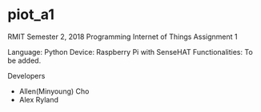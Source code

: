 # piot_a1
RMIT Semester 2, 2018 Programming Internet of Things Assignment 1

Language: Python
Device: Raspberry Pi with SenseHAT
Functionalities: To be added.

Developers
- Allen(Minyoung) Cho
- Alex Ryland
